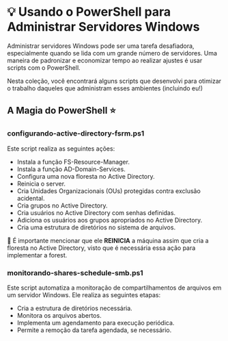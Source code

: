 # 💡 Usando o PowerShell para Administrar Servidores Windows

Administrar servidores Windows pode ser uma tarefa desafiadora, especialmente quando se lida com um grande número de servidores. Uma maneira de padronizar e economizar tempo ao realizar ajustes é usar scripts com o PowerShell. 

Nesta coleção, você encontrará alguns scripts que desenvolvi para otimizar o trabalho daqueles que administram esses ambientes (incluindo eu!)

## A Magia do PowerShell ⭐

### configurando-active-directory-fsrm.ps1

Este script realiza as seguintes ações:

- Instala a função FS-Resource-Manager.
- Instala a função AD-Domain-Services.
- Configura uma nova floresta no Active Directory.
- Reinicia o server.
- Cria Unidades Organizacionais (OUs) protegidas contra exclusão acidental.
- Cria grupos no Active Directory.
- Cria usuários no Active Directory com senhas definidas.
- Adiciona os usuários aos grupos apropriados no Active Directory.
- Cria uma estrutura de diretórios no sistema de arquivos.


🚨 É importante mencionar que ele **REINICIA** a máquina assim que cria a floresta no Active Directory, visto que é necessária essa ação para implementar a forest.

### monitorando-shares-schedule-smb.ps1

Este script automatiza a monitoração de compartilhamentos de arquivos em um servidor Windows. Ele realiza as seguintes etapas:

- Cria a estrutura de diretórios necessária.
- Monitora os arquivos abertos.
- Implementa um agendamento para execução periódica.
- Permite a remoção da tarefa agendada, se necessário.